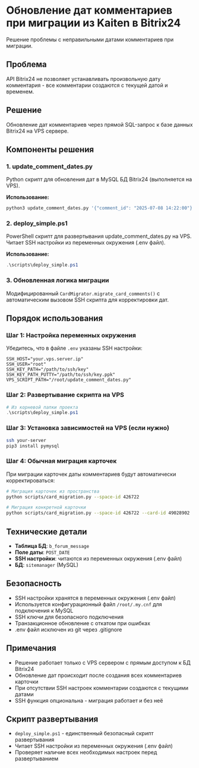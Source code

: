 # Обновление дат комментариев при миграции из Kaiten в Bitrix24

Решение проблемы с неправильными датами комментариев при миграции.

## Проблема
API Bitrix24 не позволяет устанавливать произвольную дату комментария - все комментарии создаются с текущей датой и временем.

## Решение
Обновление дат комментариев через прямой SQL-запрос к базе данных Bitrix24 на VPS сервере.

## Компоненты решения

### 1. update_comment_dates.py
Python скрипт для обновления дат в MySQL БД Bitrix24 (выполняется на VPS).

**Использование:**
```bash
python3 update_comment_dates.py '{"comment_id": "2025-07-08 14:22:00"}'
```

### 2. deploy_simple.ps1
PowerShell скрипт для развертывания update_comment_dates.py на VPS.
Читает SSH настройки из переменных окружения (.env файл).

**Использование:**
```powershell
.\scripts\deploy_simple.ps1
```

### 3. Обновленная логика миграции
Модифицированный `CardMigrator.migrate_card_comments()` с автоматическим вызовом SSH скрипта для корректировки дат.

## Порядок использования

### Шаг 1: Настройка переменных окружения
Убедитесь, что в файле `.env` указаны SSH настройки:
```env
SSH_HOST="your.vps.server.ip"
SSH_USER="root"
SSH_KEY_PATH="/path/to/ssh/key"
SSH_KEY_PATH_PUTTY="/path/to/ssh/key.ppk"
VPS_SCRIPT_PATH="/root/update_comment_dates.py"
```

### Шаг 2: Развертывание скрипта на VPS
```powershell
# Из корневой папки проекта
.\scripts\deploy_simple.ps1
```

### Шаг 3: Установка зависимостей на VPS (если нужно)
```bash
ssh your-server
pip3 install pymysql
```

### Шаг 4: Обычная миграция карточек
При миграции карточек даты комментариев будут автоматически корректироваться:

```bash
# Миграция карточек из пространства
python scripts/card_migration.py --space-id 426722

# Миграция конкретной карточки  
python scripts/card_migration.py --space-id 426722 --card-id 49028902
```

## Технические детали

- **Таблица БД**: `b_forum_message`  
- **Поле даты**: `POST_DATE`
- **SSH настройки**: читаются из переменных окружения (.env файл)
- **БД**: `sitemanager` (MySQL)

## Безопасность
- SSH настройки хранятся в переменных окружения (.env файл)
- Используется конфигурационный файл `/root/.my.cnf` для подключения к MySQL
- SSH ключи для безопасного подключения
- Транзакционное обновление с откатом при ошибках
- .env файл исключен из git через .gitignore

## Примечания
- Решение работает только с VPS сервером с прямым доступом к БД Bitrix24
- Обновление дат происходит после создания всех комментариев карточки
- При отсутствии SSH настроек комментарии создаются с текущими датами
- SSH функция опциональна - миграция работает и без неё

## Скрипт развертывания
- `deploy_simple.ps1` - единственный безопасный скрипт развертывания
- Читает SSH настройки из переменных окружения (.env файл)
- Проверяет наличие всех необходимых настроек перед развертыванием 